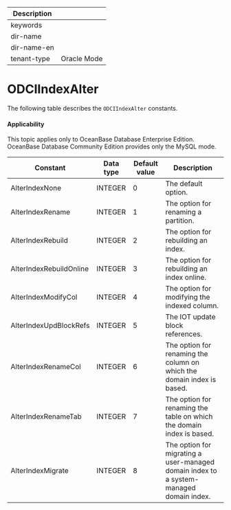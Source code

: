 | Description   |                 |
|---------------|-----------------|
| keywords      |                 |
| dir-name      |                 |
| dir-name-en   |                 |
| tenant-type   | Oracle Mode     |

# ODCIIndexAlter

The following table describes the `ODCIIndexAlter` constants.


  <main id="notice" >
    <h4>Applicability</h4>
    <p>This topic applies only to OceanBase Database Enterprise Edition. OceanBase Database Community Edition provides only the MySQL mode. </p>
  </main>


| Constant | Data type | Default value | Description |
|-------------------------|---------|-----|----------------------|
| AlterIndexNone | INTEGER | 0 | The default option. |
| AlterIndexRename | INTEGER | 1 | The option for renaming a partition. |
| AlterIndexRebuild | INTEGER | 2 | The option for rebuilding an index. |
| AlterIndexRebuildOnline | INTEGER | 3 | The option for rebuilding an index online. |
| AlterIndexModifyCol | INTEGER | 4 | The option for modifying the indexed column. |
| AlterIndexUpdBlockRefs | INTEGER | 5 | The IOT update block references. |
| AlterIndexRenameCol | INTEGER | 6 | The option for renaming the column on which the domain index is based. |
| AlterIndexRenameTab | INTEGER | 7 | The option for renaming the table on which the domain index is based. |
| AlterIndexMigrate | INTEGER | 8 | The option for migrating a user-managed domain index to a system-managed domain index. |




